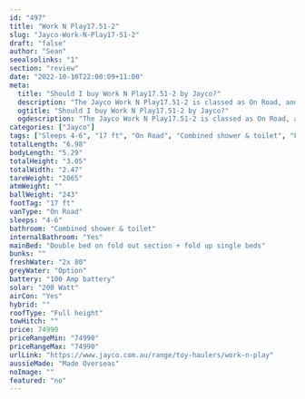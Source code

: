 ```yaml
---
id: "497"
title: "Work N Play17.51-2"
slug: "Jayco-Work-N-Play17-51-2"
draft: "false"
author: "Sean"
seealsolinks: "1"
section: "review"
date: "2022-10-10T22:00:09+11:00"
meta:
  title: "Should I buy Work N Play17.51-2 by Jayco?"
  description: "The Jayco Work N Play17.51-2 is classed as On Road, and sleeps 4-6 people. It is Made Overseas and comes in at 17 ft. It generally has Combined shower & toilet."
  ogtitle: "Should I buy Work N Play17.51-2 by Jayco?"
  ogdescription: "The Jayco Work N Play17.51-2 is classed as On Road, and sleeps 4-6 people. It is Made Overseas and comes in at 17 ft. It generally has Combined shower & toilet."
categories: ["Jayco"]
tags: ["Sleeps 4-6", "17 ft", "On Road", "Combined shower & toilet", "Full height", "70 - 80k", "Made Overseas"]
totalLength: "6.98"
bodyLength: "5.29"
totalHeight: "3.05"
totalWidth: "2.47"
tareWeight: "2065"
atmWeight: ""
ballWeight: "243"
footTag: "17 ft"
vanType: "On Road"
sleeps: "4-6"
bathroom: "Combined shower & toilet"
internalBathroom: "Yes"
mainBed: "Double bed on fold out section + fold up single beds"
bunks: ""
freshWater: "2x 80"
greyWater: "Option"
battery: "100 Amp battery"
solar: "200 Watt"
airCon: "Yes"
hybrid: ""
roofType: "Full height"
towHitch: ""
price: 74990
priceRangeMin: "74990"
priceRangeMax: "74990"
urlLink: "https://www.jayco.com.au/range/toy-haulers/work-n-play"
aussieMade: "Made Overseas"
noImage: ""
featured: "no"
---
```

